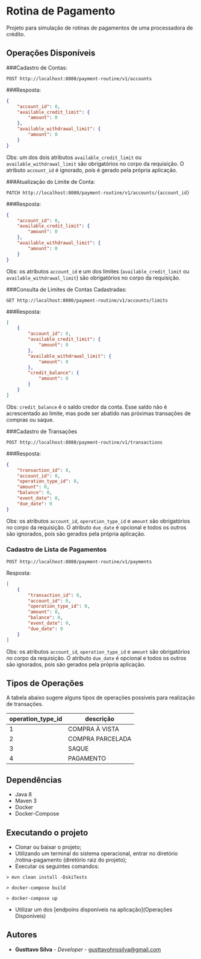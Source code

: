Rotina de Pagamento
=================

Projeto para simulação de rotinas de pagamentos de uma processadora de crédito.

Operações Disponíveis
---------------

###Cadastro de Contas:

```
POST http://localhost:8080/payment-routine/v1/accounts
```

###Resposta:

```JSON
{
    "account_id": 0,
    "available_credit_limit": {
        "amount": 0
    },
    "available_withdrawal_limit": {
        "amount": 0
    }
}
```

Obs: um dos dois atributos `available_credit_limit` ou `available_withdrawal_limit` são obrigatórios no corpo da requisição. O atributo `account_id` 
é ignorado, pois é gerado pela própria aplicação.

###Atualização do Limite de Conta:

```
PATCH http://localhost:8080/payment-routine/v1/accounts/{account_id}
```

###Resposta:

```JSON
{
    "account_id": 0,
    "available_credit_limit": {
        "amount": 0
    },
    "available_withdrawal_limit": {
        "amount": 0
    }
}
```

Obs: os atributos `account_id` e um dos limites (`available_credit_limit` ou `available_withdrawal_limit`) são obrigatórios no corpo da requisição.

###Consulta de Limites de Contas Cadastradas:

```
GET http://localhost:8080/payment-routine/v1/accounts/limits
```

###Resposta:

```JSON
[
    {
        "account_id": 0,
        "available_credit_limit": {
            "amount": 0
        },
        "available_withdrawal_limit": {
            "amount": 0
        },
        "credit_balance": {
            "amount": 0         
        }
    }
]    
```

Obs: `credit_balance` é o saldo credor da conta. Esse saldo não é acrescentado ao limite, mas pode ser abatido nas próximas 
transações de compras ou saque. 

###Cadastro de Transações

```
POST http://localhost:8080/payment-routine/v1/transactions
```

###Resposta:

```JSON
{
    "transaction_id": 0,
    "account_id": 0,
    "operation_type_id": 0,
    "amount": 0,
    "balance": 0,
    "event_date": 0,
    "due_date": 0
}
```

Obs: os atributos `account_id`, `operation_type_id` e `amount` são obrigatórios no corpo da requisição. O atributo `due_date` 
é opcional e todos os outros são ignorados, pois são gerados pela própria aplicação.

### Cadastro de Lista de Pagamentos

```
POST http://localhost:8080/payment-routine/v1/payments
```

Resposta:

```JSON
[
    {
        "transaction_id": 0,
        "account_id": 0,
        "operation_type_id": 0,
        "amount": 0,
        "balance": 0,
        "event_date": 0,
        "due_date": 0
    }
]
```

Obs: os atributos `account_id`, `operation_type_id` e `amount` são obrigatórios no corpo da requisição. O atributo `due_date` 
é opcional e todos os outros são ignorados, pois são gerados pela própria aplicação.

Tipos de Operações
---------------

A tabela abaixo sugere alguns tipos de operações possíveis para realização de transações.

| operation_type_id | descrição        |
|-------------------|------------------|
| 1                 | COMPRA À VISTA   |
| 2                 | COMPRA PARCELADA |
| 3                 | SAQUE            |
| 4                 | PAGAMENTO        |

Dependências
---------------
* Java 8
* Maven 3
* Docker
* Docker-Compose

Executando o projeto
---------------

* Clonar ou baixar o projeto;
* Utilizando um terminal do sistema operacional, entrar no diretório /rotina-pagamento (diretório raiz do projeto);
* Executar os seguintes comandos:

```SHELL
> mvn clean install -DskiTests
```

```SHELL
> docker-compose build
```

```SHELL
> docker-compose up
```

* Utilizar um dos [endpoins disponíveis na aplicação](Operações Disponíveis)

Autores
---------------
* **Gusttavo Silva** - *Developer* - [gusttavohnssilva@gmail.com](mailto:gusttavohnssilva@gmail.com)